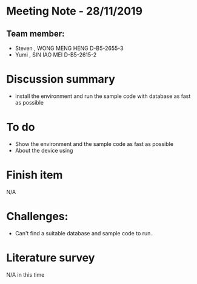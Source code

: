 
# Meeting Note - 28/11/2019

## Team member:
- Steven , WONG MENG HENG D-B5-2655-3
- Yumi   , SIN IAO MEI    D-B5-2615-2

# Discussion summary
- install the environment and run the sample code with database as fast as possible

# To do
- Show the environment and the sample code as fast as possible
- About the device using

# Finish item
N/A

# Challenges:
- Can't find a suitable database and sample code to run.


# Literature survey
N/A in this time
